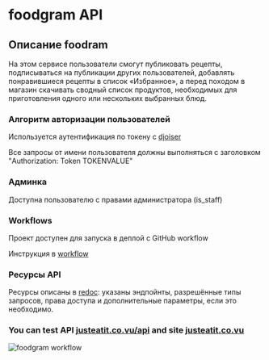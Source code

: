 # foodgram API

## Описание foodram
На этом сервисе пользователи смогут публиковать рецепты, подписываться 
на публикации других пользователей, добавлять понравившиеся рецепты 
в список «Избранное», а перед походом в магазин скачивать сводный 
список продуктов, необходимых для приготовления одного 
или нескольких выбранных блюд.

### Алгоритм авторизации пользователей
Используется аутентификация по токену с [djoiser](https://djoser.readthedocs.io/en/latest/index.html)

Все запросы от имени пользователя должны выполняться с заголовком "Authorization: Token TOKENVALUE"

### Админка
Доступна пользователю с правами администратора (is_staff)

### Workflows
Проект доступен для запуска в деплой с GitHub workflow

Инструкция в [workflow](/WORKFLOW.md)

### Ресурсы API
Ресурсы описаны в [redoc](http://justeatit.co.vu/api/docs/): указаны эндпойнты, разрешённые типы запросов, права доступа и дополнительные параметры, если это необходимо.

### You can test API [justeatit.co.vu/api](http://justeatit.co.vu/api/) and site [justeatit.co.vu](http://justeatit.co.vu/)

![foodgram workflow](https://github.com/smart5678/foodgram-project-react/actions/workflows/main.yml/badge.svg)
